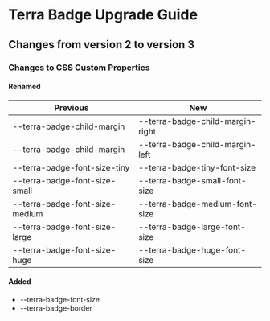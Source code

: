 # Terra Badge Upgrade Guide

## Changes from version 2 to version 3

### Changes to CSS Custom Properties

#### Renamed
| Previous | New |
|-|-|
| --terra-badge-child-margin | --terra-badge-child-margin-right |
| --terra-badge-child-margin | --terra-badge-child-margin-left |
| --terra-badge-font-size-tiny | --terra-badge-tiny-font-size |
| --terra-badge-font-size-small | --terra-badge-small-font-size |
| --terra-badge-font-size-medium | --terra-badge-medium-font-size |
| --terra-badge-font-size-large | --terra-badge-large-font-size |
| --terra-badge-font-size-huge | --terra-badge-huge-font-size |

#### Added
* --terra-badge-font-size
* --terra-badge-border
